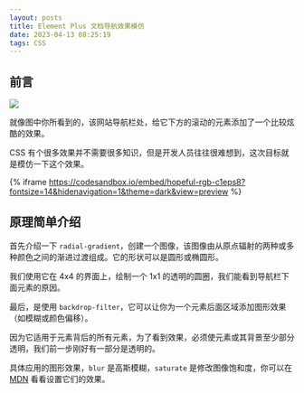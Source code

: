 ```yaml
---
layout: posts
title: Element Plus 文档导航效果模仿
date: 2023-04-13 08:25:19
tags: CSS
---
```


## 前言

![](/resources/2023-04-13/01.gif)

就像图中你所看到的，该网站导航栏处，给它下方的滚动的元素添加了一个比较炫酷的效果。

CSS 有个很多效果并不需要很多知识，但是开发人员往往很难想到，这次目标就是模仿一下这个效果。

{% iframe https://codesandbox.io/embed/hopeful-rgb-c1eps8?fontsize=14&hidenavigation=1&theme=dark&view=preview %}


## 原理简单介绍

首先介绍一下 `radial-gradient`，创建一个图像，该图像由从原点辐射的两种或多种颜色之间的渐进过渡组成。它的形状可以是圆形或椭圆形。

我们使用它在 4x4 的界面上，绘制一个 1x1 的透明的圆圈，我们能看到导航栏下面元素的原因。

最后，是使用 `backdrop-filter`，它可以让你为一个元素后面区域添加图形效果（如模糊或颜色偏移）。

因为它适用于元素背后的所有元素，为了看到效果，必须使元素或其背景至少部分透明，我们前一步刚好有一部分是透明的。

具体应用的图形效果，`blur` 是高斯模糊，`saturate` 是修改图像饱和度，你可以在 [MDN](https://developer.mozilla.org/zh-CN/docs/Web/CSS/filter) 看看设置它们的效果。


